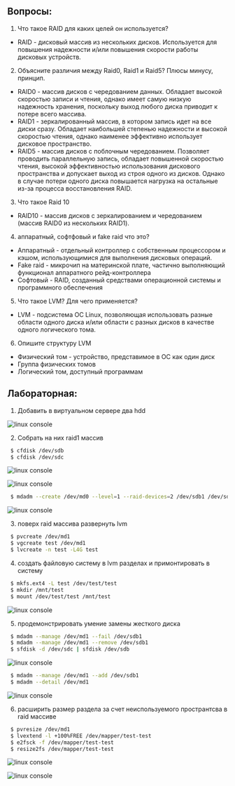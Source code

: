 ## Вопросы:
1. Что такое RAID для каких целей он используется?
 - RAID - дисковый массив из нескольких дисков. Используется для повышения надежности и/или повышения скорости работы дисковых устройств.
2. Объясните различия между Raid0, Raid1 и Raid5? Плюсы минусу, принцип.
 - RAID0 - массив дисков с чередованием данных. Обладает высокой скоростью записи и чтения, однако имеет самую низкую надежность хранения, поскольку выход любого диска приводит к потере всего массива.
 - RAID1 - зеркалированный массив, в котором запись идет на все диски сразу. Обладает наибольшей степенью надежности и высокой скоростью чтения, однако наименее эффективно использует дисковое пространство.
 - RAID5 - массив дисков с поблочным чередованием. Позволяет проводить параллельную запись, обладает повышенной скоростью чтения, высокой эффективностью использования дискового пространства и допускает выход из строя одного из дисков. Однако в случае потери одного диска повышается нагрузка на остальные из-за процесса восстановления RAID.
3. Что такое Raid 10
 - RAID10 - массив дисков с зеркалированием и чередованием (массив RAID0 из нескольких RAID1).
4. аппаратный, софтфовый и fake raid что это?
 - Аппаратный - отдельный контроллер с собственным процессором и кэшом, использующимися для выполнения дисковых операций.
 - Fake raid - микрочип на материнской плате, частично выполняющий функционал аппаратного рейд-контроллера
 - Софтовый - RAID, созданный средствами операционной системы и программного обеспечения
5. Что такое LVM? Для чего применяется?
 - LVM - подсистема ОС Linux, позволяющая использовать разные области одного диска и/или области с разных дисков в качестве одного логического тома.
6. Опишите структуру LVM
 - Физический том - устройство, представимое в ОС как один диск
 - Группа физических томов
 - Логический том, доступный программам


## Лабораторная:

1. Добавить в виртуальном сервере два hdd

![linux console](1.png "Console")

2. Собрать на них raid1 массив

```bash
 $ cfdisk /dev/sdb
 $ cfdisk /dev/sdc
```

![linux console](2_1.png "Console")

![linux console](2_2.png "Console")

```bash
 $ mdadm --create /dev/md0 --level=1 --raid-devices=2 /dev/sdb1 /dev/sdc1
```

![linux console](2_3.png "Console")

3. поверх raid массива развернуть lvm
```bash
 $ pvcreate /dev/md1
 $ vgcreate test /dev/md1
 $ lvcreate -n test -L4G test
```

4. создать файловую систему в lvm разделах и примонтировать в систему
```bash
 $ mkfs.ext4 -L test /dev/test/test
 $ mkdir /mnt/test
 $ mount /dev/test/test /mnt/test
```

![linux console](4.png "Console")

5. продемонстрировать умение замены жесткого диска
```bash
 $ mdadm --manage /dev/md1 --fail /dev/sdb1
 $ mdadm --manage /dev/md1 --remove /dev/sdb1
 $ sfdisk -d /dev/sdc | sfdisk /dev/sdb
```

![linux console](5_1.png "Console")

```bash
 $ mdadm --manage /dev/md1 --add /dev/sdb1
 $ mdadm --detail /dev/md1
```

![linux console](5_2.png "Console")

6. расширить размер раздела за счет неиспользуемого пространтсва в raid массиве
```bash
 $ pvresize /dev/md1
 $ lvextend -l +100%FREE /dev/mapper/test-test
 $ e2fsck -f /dev/mapper/test-test
 $ resize2fs /dev/mapper/test-test
```

![linux console](6_1.png "Console")

![linux console](6_2.png "Console")